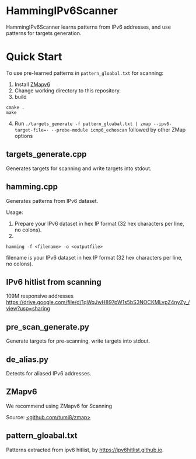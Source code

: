 # HammingIPv6Scanner
HammingIPv6Scanner learns patterns from IPv6 addresses, and use patterns for targets generation.
# Quick Start
To use pre-learned patterns in `pattern_gloabal.txt` for scanning:
  1. Install [ZMapv6](https://github.com/tumi8/zmap)
  2. Change working directory to this repository.
  3. build 
```
cmake .
make
```
  4. Run `./targets_generate -f pattern_gloabal.txt | zmap --ipv6-target-file=- --probe-module icmp6_echoscan` followed by other ZMap options

## targets_generate.cpp
Generates targets for scanning and write targets into stdout. 

## hamming.cpp
Generates patterns from IPv6 dataset.

Usage: 
  1. Prepare your IPv6 dataset in hex IP format (32 hex characters per line, no colons).
  2.
```
hamming -f <filename> -o <outputfile>
```
  filename is your IPv6 dataset in hex IP format (32 hex characters per line, no colons).

## IPv6 hitlist from scanning
109M responsive addresses
https://drive.google.com/file/d/1qWqJwH897pW1s5bS3NOCKMLvpZ4nyZy_/view?usp=sharing


## pre_scan_generate.py
Generate targets for pre-scanning, write targets into stdout.

## de_alias.py
Detects for aliased IPv6 addresses.

## ZMapv6
We recommend using ZMapv6 for Scanning

Source: [<github.com/tumi8/zmap>](https://github.com/tumi8/zmap)

## pattern_gloabal.txt
Patterns extracted from ipv6 hitlist, by https://ipv6hitlist.github.io.
